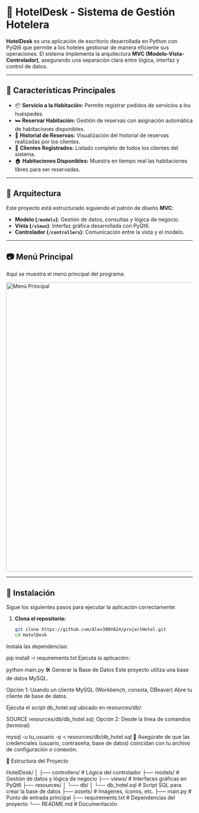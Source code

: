 # 🏨 HotelDesk - Sistema de Gestión Hotelera

**HotelDesk** es una aplicación de escritorio desarrollada en Python con PyQt6 que permite a los hoteles gestionar de manera eficiente sus operaciones. El sistema implementa la arquitectura **MVC (Modelo-Vista-Controlador)**, asegurando una separación clara entre lógica, interfaz y control de datos.

---

## 📌 Características Principales

- 📦 **Servicio a la Habitación:** Permite registrar pedidos de servicios a los huéspedes.
- 🛏️ **Reservar Habitación:** Gestión de reservas con asignación automática de habitaciones disponibles.
- 📖 **Historial de Reservas:** Visualización del historial de reservas realizadas por los clientes.
- 👤 **Clientes Registrados:** Listado completo de todos los clientes del sistema.
- 🏠 **Habitaciones Disponibles:** Muestra en tiempo real las habitaciones libres para ser reservadas.

---

## 🧱 Arquitectura

Este proyecto está estructurado siguiendo el patrón de diseño **MVC**:

- **Modelo (`/models`)**: Gestión de datos, consultas y lógica de negocio.
- **Vista (`/views`)**: Interfaz gráfica desarrollada con PyQt6.
- **Controlador (`/controllers`)**: Comunicación entre la vista y el modelo.

---

## 📷 Menú Principal

Aquí se muestra el menú principal del programa:

<img width="992" height="781" alt="Menú Principal" src="https://github.com/user-attachments/assets/5b056464-6f25-4fe1-b0e3-a613ae2a9803" />

---

## 🚀 Instalación

Sigue los siguientes pasos para ejecutar la aplicación correctamente:

1. **Clona el repositorio:**

   ```bash
   git clone https://github.com/Alex300VA24/projectHotel.git
   cd HotelDesk
Instala las dependencias:


pip install -r requirements.txt
Ejecuta la aplicación:


python main.py
🛠️ Generar la Base de Datos
Este proyecto utiliza una base de datos MySQL.

Opción 1: Usando un cliente MySQL (Workbench, consola, DBeaver)
Abre tu cliente de base de datos.

Ejecuta el script db_hotel.sql ubicado en resources/db/:


SOURCE resources/db/db_hotel.sql;
Opción 2: Desde la línea de comandos (terminal)

mysql -u tu_usuario -p < resources/db/db_hotel.sql
🔐 Asegúrate de que las credenciales (usuario, contraseña, base de datos) coincidan con tu archivo de configuración o conexión.

📁 Estructura del Proyecto

HotelDesk/
│
├── controllers/           # Lógica del controlador
├── models/                # Gestión de datos y lógica de negocio
├── views/                 # Interfaces gráficas en PyQt6
├── resources/
│   └── db/
│       └── db_hotel.sql   # Script SQL para crear la base de datos
├── assets/                # Imágenes, íconos, etc.
├── main.py                # Punto de entrada principal
├── requirements.txt       # Dependencias del proyecto
└── README.md              # Documentación
